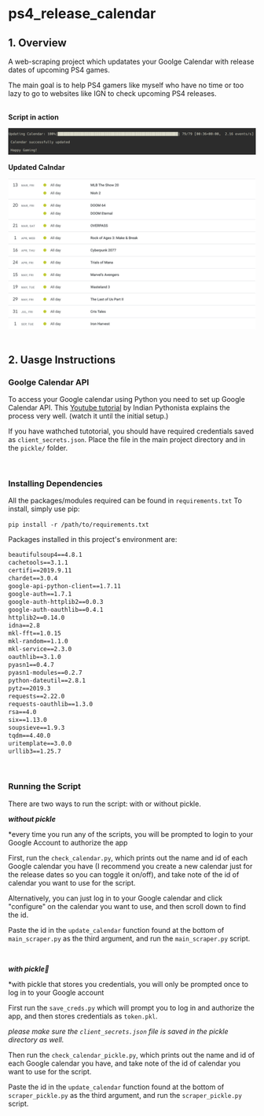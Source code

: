# ps4_release_calendar

## 1. Overview 
A web-scraping project which updatates your Goolge Calendar with release dates of upcoming PS4 games.

The main goal is to help PS4 gamers like myself who have no time or too lazy to go to websites like IGN to check upcoming PS4 releases.
<br>
<br>

**Script in action**

![script in action](./images/in_action.png)

**Updated Calndar**

![updated calendar](./images/updated_calendar.png)
<br>
<br>
## 2. Uasge Instructions

### Goolge Calendar API
To access your Google calendar using Python you need to set up Google Calendar API. 
This [Youtube tutorial](https://www.youtube.com/watch?v=j1mh0or2CX8&list=PL4vwZmJNbv_Mr2jbVwOuLlqYdS1dyXWKs&index=15) by Indian Pythonista explains the process very well. (watch it until the initial setup.)

If you have wathched tutotorial, you should have required credentials saved as ```client_secrets.json```.
Place the file in the main project directory and in the ```pickle/``` folder.

<br>

### Installing Dependencies
All the packages/modules required can be found in ```requirements.txt```
To install, simply use pip:

```pip install -r /path/to/requirements.txt```

Packages installed in this project's environment are:
```
beautifulsoup4==4.8.1
cachetools==3.1.1
certifi==2019.9.11
chardet==3.0.4
google-api-python-client==1.7.11
google-auth==1.7.1
google-auth-httplib2==0.0.3
google-auth-oauthlib==0.4.1
httplib2==0.14.0
idna==2.8
mkl-fft==1.0.15
mkl-random==1.1.0
mkl-service==2.3.0
oauthlib==3.1.0
pyasn1==0.4.7
pyasn1-modules==0.2.7
python-dateutil==2.8.1
pytz==2019.3
requests==2.22.0
requests-oauthlib==1.3.0
rsa==4.0
six==1.13.0
soupsieve==1.9.3
tqdm==4.40.0
uritemplate==3.0.0
urllib3==1.25.7
```

<br>

### Running the Script

There are two ways to run the script: with or without pickle. 

***without pickle***

*every time you run any of the scripts, you will be prompted to login to your Google Account to authorize the app


First, run the ```check_calendar.py```, which prints out the name and id of each Google calendar you have (I recommend you create a new calendar just for the release dates so you can toggle it on/off), and take note of the id of calendar you want to use for the script. 

Alternatively, you can just log in to your Google calendar and click "configure" on the calendar you want to use, and then scroll down to find the id. 

Paste the id in the ```update_calendar``` function found at the bottom of ```main_scraper.py``` as the third argument, and run the ```main_scraper.py``` script.

<br>

***with pickle🥒***

*with pickle that stores you credentials, you will only be prompted once to log in to your Google account

First run the ```save_creds.py``` which will prompt you to log in and authorize the app, and then stores credentials as ```token.pkl```.

*please make sure the ```client_secrets.json``` file is saved in the pickle directory as well.*

Then run the ```check_calendar_pickle.py```, which prints out the name and id of each Google calendar you have, and take note of the id of calendar you want to use for the script. 

Paste the id in the ```update_calendar``` function found at the bottom of ```scraper_pickle.py``` as the third argument, and run the ```scraper_pickle.py``` script.
